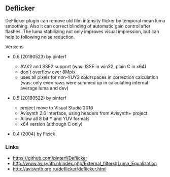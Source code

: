## Deflicker ##

DeFlicker plugin can remove old film intensity flicker by temporal mean luma smoothing. 
Also it can  correct blinding of automatic gain control after flashes. 
The luma stabilizing not only improves visual impression, but can help to following noise reduction.

Versions
- 0.6 (20190523) by pinterf
  - AVX2 and SSE2 support (was: ISSE in win32, plain C in x64)
  - don't overflow over 8Mpix
  - uses all pixels for non-YUY2 colorspaces in correction calculation
    (was: only even rows were summed up in calculating internal average luma and dev)

- 0.5 (20190522) by pinterf
  - project move to Visual Studio 2019
  - Avisynth 2.6 interface, using headers from Avisynth+ project
  - Allow all 8 bit Y and YUV formats
  - x64 version (although C only)
- 0.4 (2004) by Fizick

### Links ###
- https://github.com/pinterf/Deflicker
- http://www.avisynth.nl/index.php/External_filters#Luma_Equalization
- http://avisynth.org.ru/deflicker/deflicker.html
